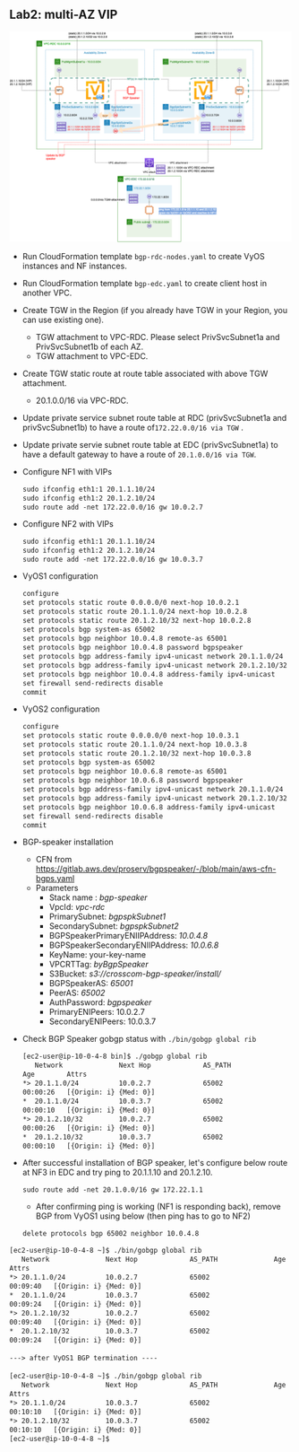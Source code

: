 

## Lab2: multi-AZ VIP

![bgp-speaker-tc2](../image/BGP-Speaker-Test-PoC2.drawio.png)



* Run CloudFormation template `bgp-rdc-nodes.yaml` to create VyOS instances and NF instances. 

* Run CloudFormation template `bgp-edc.yaml` to create client host in another VPC. 

* Create TGW in the Region (if you already have TGW in your Region, you can use existing one). 

  * TGW attachment to VPC-RDC. Please select PrivSvcSubnet1a and PrivSvcSubnet1b of each AZ. 
  * TGW attachment to VPC-EDC. 

* Create TGW static route at route table associated with above TGW attachment. 

  * 20.1.0.0/16 via VPC-RDC. 

* Update private service subnet route table at RDC (privSvcSubnet1a and privSvcSubnet1b) to have a route of`172.22.0.0/16 via TGW` .

* Update private servie subnet route table at EDC (privSvcSubnet1a) to have a default gateway to have a route of `20.1.0.0/16 via TGW`.

* Configure NF1 with VIPs

  ````
  sudo ifconfig eth1:1 20.1.1.10/24
  sudo ifconfig eth1:2 20.1.2.10/24
  sudo route add -net 172.22.0.0/16 gw 10.0.2.7
  ````

* Configure NF2 with VIPs

  ````
  sudo ifconfig eth1:1 20.1.1.10/24
  sudo ifconfig eth1:2 20.1.2.10/24
  sudo route add -net 172.22.0.0/16 gw 10.0.3.7
  ````

* VyOS1 configuration

  ````
  configure
  set protocols static route 0.0.0.0/0 next-hop 10.0.2.1
  set protocols static route 20.1.1.0/24 next-hop 10.0.2.8
  set protocols static route 20.1.2.10/32 next-hop 10.0.2.8
  set protocols bgp system-as 65002
  set protocols bgp neighbor 10.0.4.8 remote-as 65001
  set protocols bgp neighbor 10.0.4.8 password bgpspeaker
  set protocols bgp address-family ipv4-unicast network 20.1.1.0/24
  set protocols bgp address-family ipv4-unicast network 20.1.2.10/32
  set protocols bgp neighbor 10.0.4.8 address-family ipv4-unicast
  set firewall send-redirects disable
  commit
  ````

* VyOS2 configuration

  ````
  configure
  set protocols static route 0.0.0.0/0 next-hop 10.0.3.1
  set protocols static route 20.1.1.0/24 next-hop 10.0.3.8
  set protocols static route 20.1.2.10/32 next-hop 10.0.3.8
  set protocols bgp system-as 65002
  set protocols bgp neighbor 10.0.6.8 remote-as 65001
  set protocols bgp neighbor 10.0.6.8 password bgpspeaker
  set protocols bgp address-family ipv4-unicast network 20.1.1.0/24
  set protocols bgp address-family ipv4-unicast network 20.1.2.10/32
  set protocols bgp neighbor 10.0.6.8 address-family ipv4-unicast
  set firewall send-redirects disable
  commit
  ````

* BGP-speaker installation

  * CFN from https://gitlab.aws.dev/proserv/bgpspeaker/-/blob/main/aws-cfn-bgps.yaml
  * Parameters
    * Stack name : *bgp-speaker*
    * VpcId: *vpc-rdc*
    * PrimarySubnet: *bgpspkSubnet1*
    * SecondarySubnet: *bgpspkSubnet2*
    * BGPSpeakerPrimaryENIIPAddress: *10.0.4.8*
    * BGPSpeakerSecondaryENIIPAddress: *10.0.6.8*
    * KeyName: your-key-name
    * VPCRTTag: *byBgpSpeaker*
    * S3Bucket: *s3://crosscom-bgp-speaker/install/*
    * BGPSpeakerAS: *65001*
    * PeerAS: *65002*
    * AuthPassword: *bgpspeaker*
    * PrimaryENIPeers: 10.0.2.7
    * SecondaryENIPeers: 10.0.3.7

* Check BGP Speaker gobgp status with `./bin/gobgp global rib`

  ````
  [ec2-user@ip-10-0-4-8 bin]$ ./gobgp global rib
     Network              Next Hop             AS_PATH              Age        Attrs
  *> 20.1.1.0/24          10.0.2.7             65002                00:00:26   [{Origin: i} {Med: 0}]
  *  20.1.1.0/24          10.0.3.7             65002                00:00:10   [{Origin: i} {Med: 0}]
  *> 20.1.2.10/32         10.0.2.7             65002                00:00:26   [{Origin: i} {Med: 0}]
  *  20.1.2.10/32         10.0.3.7             65002                00:00:10   [{Origin: i} {Med: 0}]
  ````

* After successful installation of BGP speaker, let's configure below route at NF3 in EDC and try ping to 20.1.1.10 and 20.1.2.10. 

  ````
  sudo route add -net 20.1.0.0/16 gw 172.22.1.1
  ````

  * After confirming ping is working (NF1 is responding back), remove BGP from VyOS1 using below (then ping has to go to NF2)

  ````
  delete protocols bgp 65002 neighbor 10.0.4.8 
  ````



````
[ec2-user@ip-10-0-4-8 ~]$ ./bin/gobgp global rib
   Network              Next Hop             AS_PATH              Age        Attrs
*> 20.1.1.0/24          10.0.2.7             65002                00:09:40   [{Origin: i} {Med: 0}]
*  20.1.1.0/24          10.0.3.7             65002                00:09:24   [{Origin: i} {Med: 0}]
*> 20.1.2.10/32         10.0.2.7             65002                00:09:40   [{Origin: i} {Med: 0}]
*  20.1.2.10/32         10.0.3.7             65002                00:09:24   [{Origin: i} {Med: 0}]

---> after VyOS1 BGP termination ----

[ec2-user@ip-10-0-4-8 ~]$ ./bin/gobgp global rib
   Network              Next Hop             AS_PATH              Age        Attrs
*> 20.1.1.0/24          10.0.3.7             65002                00:10:10   [{Origin: i} {Med: 0}]
*> 20.1.2.10/32         10.0.3.7             65002                00:10:10   [{Origin: i} {Med: 0}]
[ec2-user@ip-10-0-4-8 ~]$
````



